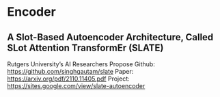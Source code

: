 # Encoder

## A Slot-Based Autoencoder Architecture, Called SLot Attention TransformEr (SLATE)
Rutgers University’s AI Researchers Propose 
Github: https://github.com/singhgautam/slate
Paper: https://arxiv.org/pdf/2110.11405.pdf
Project: https://sites.google.com/view/slate-autoencoder
